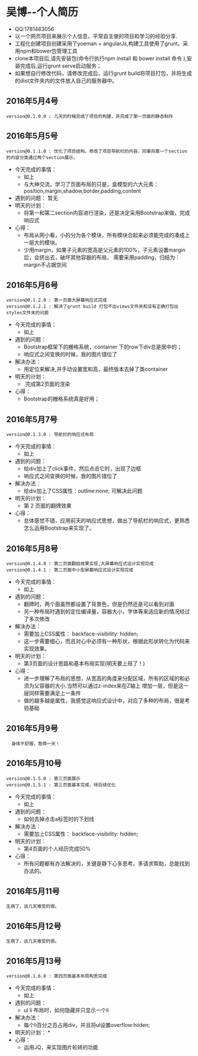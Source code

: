 # 吴博--个人简历
* QQ:1781483056
* 以一个网页项目来展示个人信息，平常自主做的项目和学习的经验分享.
* 工程化创建项目创建采用了yoeman + angularJs,构建工具使用了grunt，采用npm和bower包管理工具
* clone本项目后,请先安装包(命令行执行npm install 和 bower install 命令 ),安装完成后,运行grunt serve启动服务；
* 如果想自行修改代码，请修改完成后，运行grunt build将项目打包，并将生成的dist文件夹内的文件放入自己的服务器中。

## 2016年5月4号
    version@0.1.0.0 : 几天的时候完成了项目的构建，并完成了第一页面的静态制作

## 2016年5月5号
    version@0.1.1.0 : 优化了项目结构，修改了项目导航栏的内容，同事将第一个section 的内容分类通过两个section展示。
*   今天完成的事情：
    *   如上
    *   与大神交流，学习了页面布局的只是，盒模型的六大元素：position,margin,shadow,border,padding,content
*   遇到的问题：
        暂无
*   明天的计划：
    *   将第一和第二section内容进行渲染，还是决定采用Bootstrap来做，完成响应式
*   心得：
    *   布局从网小看，小的分为各个模块，所有模块合起来必须能完成的凑成上一层大的模块。
    *   少用margin，如果子元素的宽高是父元素的100%，子元素设置margin后，会挤出去，破坏其他容器的布局，
            需要采用padding，归结为：margin不占据空间

## 2016年5月6号
    version@0.1.2.0 : 第一页面大屏幕响应式完成
    version@0.1.2.1 : 解决了grunt build 打包不出views文件夹和没有正确打包出styles文件夹的问题
*   今天完成的事情：
    *   如上
*   遇到的问题：
    *   Bootstrap框架下的栅格系统，container 下的row下div总是居中的；
    *   响应式之间变换的时候，我的图片错位了
*   解决办法：          
    *   用定位来解决,并手动设置宽和高，最终版本去掉了类container
*   明天的计划：
    *   .完成第2页面的渲染
*   心得：
    *   Bootstrap的栅格系统真是好用；

## 2016年5月7号
    version@0.1.3.0 : 导航栏的响应式布局
*   今天完成的事情：
    *   如上
*   遇到的问题：
    *   给div加上了click事件，然后点击它时，出现了边框
    *   响应式之间变换的时候，我的图片错位了
*   解决办法：          
    *   给div加上了CSS属性：outline:none; 可解决此问题
*   明天的计划：
    *   第 2 页面的翻牌效果
*   心得：
    *   总体感觉不错，应用前天的响应式思想，做出了导航栏的响应式，更熟悉怎么运用Bootstrap来实现了。

## 2016年5月8号
    version@0.1.4.0 : 第二页面翻拍效果实现,大屏幕响应式设计实现完成
    version@0.1.4.1 : 第二页面中小型屏幕响应式设计实现完成
*   今天完成的事情：
    *   如上
*   遇到的问题：
    *   翻牌时，两个面虽然都设置了背景色，但是仍然还是可以看到对面
    *   另一种布局时遇到的定位编译量，容器大小，字体等来适应新的情况经过了多次修改
*   解决办法：          
    *   需要加上CSS属性： backface-visibility: hidden;
    *   这一步需要细心，而且对心中必须有一种形状，根据此形状转化为代码来实现效果。
*   明天的计划：
    *   第3页面的设计思路和基本布局实现(明天要上班了！)
*   心得：
    *   进一步理解了布局的思想，从宽高的角度来分配区域，所有的区域的和必须为父容器的大小.当然可以通过z-index来在Z轴上
    增加一层，但是这一层同样需要满足上一条件
    *   做的越多越是属性，我感觉这响应式设计中，对应了多种的布局，很是考验基础

## 2016年5月9号
      身体不舒服，暂停一天！
      
## 2016年5月10号
    version@0.1.5.0 : 第三页面展示
    version@0.1.5.1 : 第三页面基本完成，待后续优化
*   今天完成的事情：
    *   如上
*   遇到的问题：
    *   如何去掉点击a标签时的下划线
*   解决办法：          
    *   需要加上CSS属性： backface-visibility: hidden;
*   明天的计划：
    *   第4页面的个人经历完成50%
*   心得：
    *   所有问题都有办法解决的，关键是静下心多思考，多请求帮助，总能找到办法的。

## 2016年5月11号
    生病了，这几天难受的很。
    
## 2016年5月12号
    生病了，这几天难受的很。

## 2016年5月13号
    version@0.1.6.0 : 第四页面基本布局构思完成
*   今天完成的事情：
    *   如上
*   遇到的问题：
    *   ul li 布局时，如何隐藏并只显示一个li
*   解决办法：          
    *   每个li百分之百占用div，并且将ul设置overflow:hiiden;
*   明天的计划：
    *   
*   心得：
    *   运用JQ，来实现图片轮转的功能
